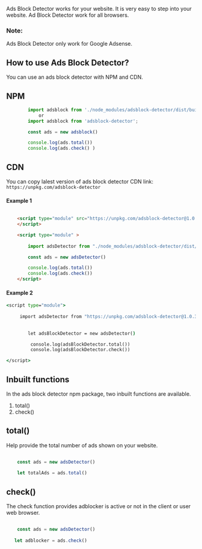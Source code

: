 Ads Block Detector works for your website. It is very easy to step into your website. Ad Block Detector work for all browsers.

### Note:
Ads Block Detector only work for Google Adsense. 


## How to use Ads Block Detector?
You can use an ads block detector with NPM and CDN.

## NPM
```javascript
        import adsblock from './node_modules/adsblock-detector/dist/build.js';
            or 
        import adsblock from 'adsblock-detector';

        const ads = new adsblock()

        console.log(ads.total())
        console.log(ads.check() )

```

## CDN
 You can copy lalest version of ads block detector CDN link: `https://unpkg.com/adsblock-detector`

#### Example 1
```html

    <script type="module" src="https://unpkg.com/adsblock-detector@1.0.4/dist/build.js">
    </script>

    <script type="module" >
        
        import adsDetector from "./node_modules/adsblock-detector/dist/build.js"

        const ads = new adsDetector()

        console.log(ads.total())
        console.log(ads.check())
    </script>
```

#### Example 2

```cmd
<script type="module">
 
     import adsDetector from "https://unpkg.com/adsblock-detector@1.0.3/dist/build.js"
        
     
        let adsBlockDetector = new adsDetector()

         console.log(adsBlockDetector.total())
         console.log(adsBlockDetector.check())

</script>

```

## Inbuilt functions
In the ads block detector npm package, two inbuilt functions are available.

1. total()
2. check()

## total()
Help provide the total number of ads shown on your website.

```javascript
 
    const ads = new adsDetector()
    
    let totalAds = ads.total()

```

## check()
The check function provides adblocker is active or not in the client or user web browser.

```javascript
 
    const ads = new adsDetector()
    
   let adblocker = ads.check()

```